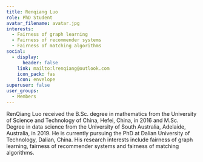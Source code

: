 ```yaml
---
title: Renqiang Luo
role: PhD Student
avatar_filename: avatar.jpg
interests:
  - Fairness of graph learning
  - Fairness of recommender systems
  - Fairness of matching algorithms
social:
  - display:
      header: false
    link: mailto:lrenqiang@outlook.com
    icon_pack: fas
    icon: envelope
superuser: false
user_groups:
  - Members
---
```

RenQiang Luo received the B.Sc. degree in mathematics from the University of Science and Technology of China, Hefei, China, in 2016 and M.Sc. Degree in data science from the University of South Australia, Adelaide, Australia, in 2019. He is currently pursuing the PhD at Dalian University of Technology, Dalian, China. His research interests include fairness of graph learning, fairness of recommender systems and fairness of matching algorithms.